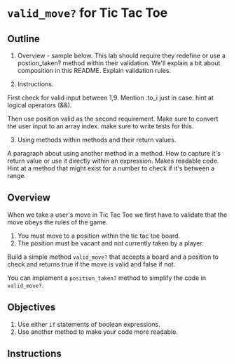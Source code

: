 # `valid_move?` for Tic Tac Toe


## Outline

1. Overview - sample below. This lab should require they redefine or use a postion_taken? method within their validation. We'll explain a bit about composition in this README. Explain validation rules.

2. Instructions.

First check for valid input between 1,9. Mention .to_i just in case. hint at logical operators (&&).

Then use position valid as the second requirement. Make sure to convert the user input to an array index. make sure to write tests for this.

3. Using methods within methods and their return values.

A paragraph about using another method in a method. How to capture it's return value or use it directly within an expression. Makes readable code. Hint at a method that might exist for a number to check if it's between a range.

## Overview

When we take a user's move in Tic Tac Toe we first have to validate that the move obeys the rules of the game.

1. You must move to a position within the tic tac toe board.
2. The position must be vacant and not currently taken by a player.

Build a simple method `valid_move?` that accepts a board and a position to check and returns true if the move is valid and false if not.

You can implement a `position_taken?` method to simplify the code in `valid_move?`.

## Objectives

1. Use either `if` statements of boolean expressions.
2. Use another method to make your code more readable.

## Instructions

